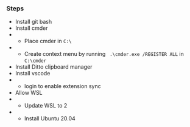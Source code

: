 ### Steps
* Install git bash
* Install cmder
* * Place cmder in `C:\`
* * Create context menu by running ` .\cmder.exe /REGISTER ALL` in `C:\cmder`
* Install Ditto clipboard manager
* Install vscode
* * login to enable extension sync
* Allow WSL
* * Update WSL to 2
* * Install Ubuntu 20.04
